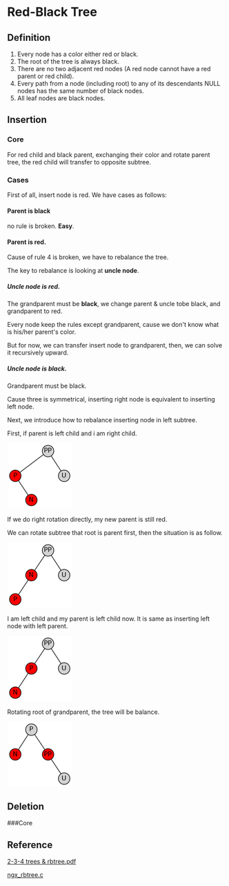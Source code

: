 # Red-Black Tree

## Definition

1. Every node has a color either red or black.
2. The root of the tree is always black.
3. There are no two adjacent red nodes (A red node cannot have a red parent or red child).
4. Every path from a node (including root) to any of its descendants NULL nodes has the same number of black nodes.
5. All leaf nodes are black nodes.

## Insertion

### Core

For red child and black parent, exchanging their color and rotate parent tree, the red child will transfer to opposite subtree.

### Cases

First of all, insert node is red. We have cases as follows:

#### Parent is **black**

no rule is broken. **Easy**.

#### Parent is **red**.

Cause of rule 4 is broken, we have to rebalance the tree.

The key to rebalance is looking at **uncle node**.

##### Uncle node is red.

The grandparent must be **black**, we change parent & uncle tobe black, and grandparent to red.

Every node keep the rules except grandparent, cause we don't know what is his/her parent's color.

But for now, we can transfer insert node to grandparent, then, we can solve it recursively upward.

##### Uncle node is **black**.

Grandparent must be black.

Cause three is symmetrical, inserting right node is equivalent to inserting left node.

Next, we introduce how to rebalance inserting node in left subtree.

First, if parent is left child and i am right child.

![insert_lr](./data/insert_lr.png)

If we do right rotation directly, my new parent is still red.

We can rotate subtree that root is parent first, then the situation is as follow.

![insert_lr_left_rotate](./data/insert_lr_left_rotate.png)

I am left child and my parent is left child now. It is same as inserting left node with left parent.

![insert_ll](./data/insert_ll.png)

Rotating root of grandparent, the tree will be balance.

![insert_ll_right_rotate](./data/insert_ll_right_rotate.png)

## Deletion


###Core 

## Reference

[2-3-4 trees &amp; rbtree.pdf](https://www.cs.purdue.edu/homes/ayg/CS251/slides/chap13b.pdf)

[ngx_rbtree.c](https://github.com/nginx/nginx/blob/master/src/core/ngx_rbtree.c)
